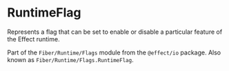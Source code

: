 # RuntimeFlag

Represents a flag that can be set to enable or disable a particular feature
of the Effect runtime.

Part of the `Fiber/Runtime/Flags` module from the `@effect/io` package. Also known as `Fiber/Runtime/Flags.RuntimeFlag`.
